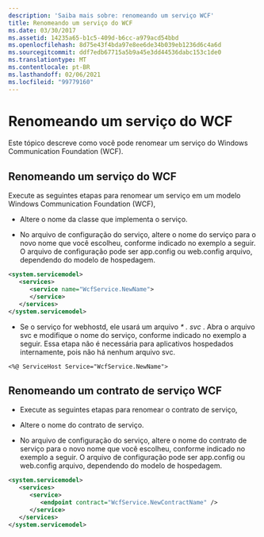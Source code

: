 ```yaml
---
description: 'Saiba mais sobre: renomeando um serviço WCF'
title: Renomeando um serviço do WCF
ms.date: 03/30/2017
ms.assetid: 14235a65-b1c5-409d-b6cc-a979acd54bbd
ms.openlocfilehash: 8d75e43f4bda97e8ee6de34b039eb1236d6c4a6d
ms.sourcegitcommit: ddf7edb67715a5b9a45e3dd44536dabc153c1de0
ms.translationtype: MT
ms.contentlocale: pt-BR
ms.lasthandoff: 02/06/2021
ms.locfileid: "99779160"
---
```

# <a name="renaming-a-wcf-service"></a>Renomeando um serviço do WCF

Este tópico descreve como você pode renomear um serviço do Windows Communication Foundation (WCF).  
  
## <a name="renaming-a-wcf-service"></a>Renomeando um serviço do WCF  

 Execute as seguintes etapas para renomear um serviço em um modelo Windows Communication Foundation (WCF),  
  
- Altere o nome da classe que implementa o serviço.  
  
- No arquivo de configuração do serviço, altere o nome do serviço para o novo nome que você escolheu, conforme indicado no exemplo a seguir. O arquivo de configuração pode ser app.config ou web.config arquivo, dependendo do modelo de hospedagem.  
  
```xml  
<system.servicemodel>  
   <services>  
      <service name="WcfService.NewName">  
      </service>  
   </services>  
</system.servicemodel>  
```  
  
- Se o serviço for webhostd, ele usará um arquivo *\* . svc* . Abra o arquivo svc e modifique o nome do serviço, conforme indicado no exemplo a seguir. Essa etapa não é necessária para aplicativos hospedados internamente, pois não há nenhum arquivo svc.  
  
```aspx-csharp
<%@ ServiceHost Service="WcfService.NewName">  
```  
  
## <a name="renaming-a-wcf-service-contract"></a>Renomeando um contrato de serviço WCF  
  
- Execute as seguintes etapas para renomear o contrato de serviço,  
  
- Altere o nome do contrato de serviço.  
  
- No arquivo de configuração do serviço, altere o nome do contrato de serviço para o novo nome que você escolheu, conforme indicado no exemplo a seguir. O arquivo de configuração pode ser app.config ou web.config arquivo, dependendo do modelo de hospedagem.  
  
```xml  
<system.servicemodel>  
   <services>  
      <service>  
         <endpoint contract="WcfService.NewContractName" />  
      </service>  
   </services>  
</system.servicemodel>  
```
